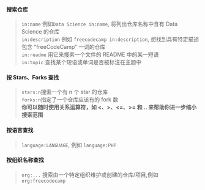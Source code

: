 #### 搜索仓库
> `in:name` 例如`Data Science in:name`, 将列出仓库名称中含有 Data Science 的仓库<br>
> `in:description` 例如 `freecodecamp in:description`, 想找到具有特定描述包含 “freeCodeCamp” 一词的仓库<br>
> `in:readme`  用它来搜索一个文件的 README 中的某一短语<br>
> `in:topic` 查找某个短语或单词是否被标注在主题中<br>

#### 按 Stars、Forks 查找
> `stars:n`搜索一个有 n 个 star 的仓库  <br>
> `forks:n`指定了一个仓库应该有的 fork 数<br>
> **你可以随时使用关系运算符，如 <、>、<=、>= 和 .. 来帮助你进一步缩小搜索范围**

#### 按语言查找 
> `language:LANGUAGE`, 例如 `language:PHP`

#### 按组织名称查找
> `org:...` 搜索由一个特定组织维护或创建的仓库/项目,例如 `org:freecodecamp`

